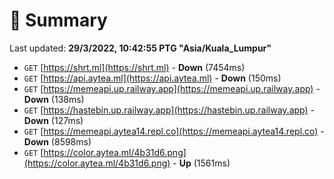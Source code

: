 # 📖 Summary
Last updated: **29/3/2022, 10:42:55 PTG "Asia/Kuala_Lumpur"**

- `GET` [https://shrt.ml](https://shrt.ml) - **Down** (7454ms)
- `GET` [https://api.aytea.ml](https://api.aytea.ml) - **Down** (150ms)
- `GET` [https://memeapi.up.railway.app](https://memeapi.up.railway.app) - **Down** (138ms)
- `GET` [https://hastebin.up.railway.app](https://hastebin.up.railway.app) - **Down** (127ms)
- `GET` [https://memeapi.aytea14.repl.co](https://memeapi.aytea14.repl.co) - **Down** (8598ms)
- `GET` [https://color.aytea.ml/4b31d6.png](https://color.aytea.ml/4b31d6.png) - **Up** (1561ms)
